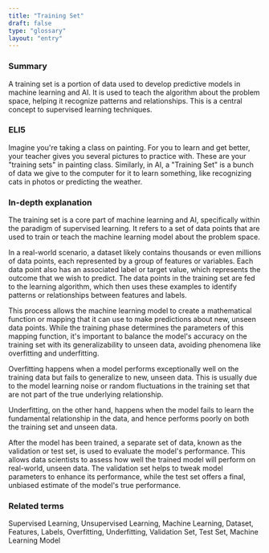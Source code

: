 ```yaml
---
title: "Training Set"
draft: false
type: "glossary"
layout: "entry"
---
```


### Summary
A training set is a portion of data used to develop predictive models in machine learning and AI. It is used to teach the algorithm about the problem space, helping it recognize patterns and relationships. This is a central concept to supervised learning techniques.

### ELI5
Imagine you're taking a class on painting. For you to learn and get better, your teacher gives you several pictures to practice with. These are your "training sets" in painting class. Similarly, in AI, a "Training Set" is a bunch of data we give to the computer for it to learn something, like recognizing cats in photos or predicting the weather.

### In-depth explanation
The training set is a core part of machine learning and AI, specifically within the paradigm of supervised learning. It refers to a set of data points that are used to train or teach the machine learning model about the problem space. 

In a real-world scenario, a dataset likely contains thousands or even millions of data points, each represented by a group of features or variables. Each data point also has an associated label or target value, which represents the outcome that we wish to predict. The data points in the training set are fed to the learning algorithm, which then uses these examples to identify patterns or relationships between features and labels.

This process allows the machine learning model to create a mathematical function or mapping that it can use to make predictions about new, unseen data points. While the training phase determines the parameters of this mapping function, it's important to balance the model's accuracy on the training set with its generalizability to unseen data, avoiding phenomena like overfitting and underfitting.

Overfitting happens when a model performs exceptionally well on the training data but fails to generalize to new, unseen data. This is usually due to the model learning noise or random fluctuations in the training set that are not part of the true underlying relationship.

Underfitting, on the other hand, happens when the model fails to learn the fundamental relationship in the data, and hence performs poorly on both the training set and unseen data.

After the model has been trained, a separate set of data, known as the validation or test set, is used to evaluate the model's performance. This allows data scientists to assess how well the trained model will perform on real-world, unseen data. The validation set helps to tweak model parameters to enhance its performance, while the test set offers a final, unbiased estimate of the model's true performance.

### Related terms
Supervised Learning, Unsupervised Learning, Machine Learning, Dataset, Features, Labels, Overfitting, Underfitting, Validation Set, Test Set, Machine Learning Model

